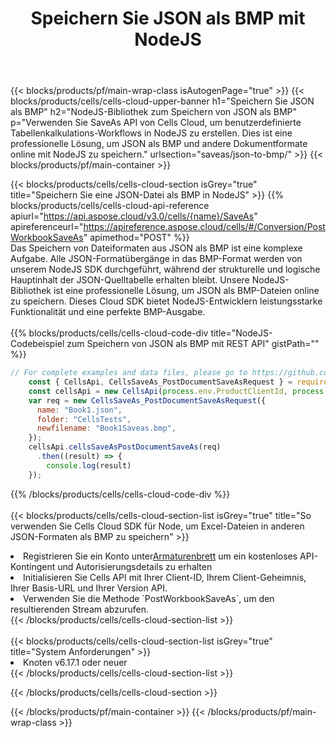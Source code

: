 ﻿---
title:  Speichern Sie JSON als BMP mit NodeJS
description:  Verwendung des Aspose.Cells Cloud SDK für NodeJS zum Speichern der JSON-Formatdatei als BMP-Formatdatei.
---
{{< blocks/products/pf/main-wrap-class isAutogenPage="true" >}}
{{< blocks/products/cells/cells-cloud-upper-banner h1="Speichern Sie JSON als BMP" h2="NodeJS-Bibliothek zum Speichern von JSON als BMP" p="Verwenden Sie SaveAs API von Cells Cloud, um benutzerdefinierte Tabellenkalkulations-Workflows in NodeJS zu erstellen. Dies ist eine professionelle Lösung, um JSON als BMP und andere Dokumentformate online mit NodeJS zu speichern." urlsection="saveas/json-to-bmp/" >}}
{{< blocks/products/pf/main-container >}}

{{< blocks/products/cells/cells-cloud-section isGrey="true" title="Speichern Sie eine JSON-Datei als BMP in NodeJS" >}}
{{% blocks/products/cells/cells-cloud-api-reference apiurl="https://api.aspose.cloud/v3.0/cells/{name}/SaveAs" apireferenceurl="https://apireference.aspose.cloud/cells/#/Conversion/PostWorkbookSaveAs" apimethod="POST" %}}
<br/>
Das Speichern von Dateiformaten aus JSON als BMP ist eine komplexe Aufgabe. Alle JSON-Formatübergänge in das BMP-Format werden von unserem NodeJS SDK durchgeführt, während der strukturelle und logische Hauptinhalt der JSON-Quelltabelle erhalten bleibt. Unsere NodeJS-Bibliothek ist eine professionelle Lösung, um JSON als BMP-Dateien online zu speichern. Dieses Cloud SDK bietet NodeJS-Entwicklern leistungsstarke Funktionalität und eine perfekte BMP-Ausgabe.
<br/>
<br/>
{{% blocks/products/cells/cells-cloud-code-div title="NodeJS-Codebeispiel zum Speichern von JSON als BMP mit REST API" gistPath="" %}}
  
```js
// For complete examples and data files, please go to https://github.com/aspose-cells-cloud/aspose-cells-cloud-node/
    const { CellsApi, CellsSaveAs_PostDocumentSaveAsRequest } = require("asposecellscloud");
    const cellsApi = new CellsApi(process.env.ProductClientId, process.env.ProductClientSecret);
    var req = new CellsSaveAs_PostDocumentSaveAsRequest({
      name: "Book1.json",
      folder: "CellsTests",
      newfilename: "Book1Saveas.bmp",
    });
    cellsApi.cellsSaveAsPostDocumentSaveAs(req)
      .then((result) => {
        console.log(result)
    });
```
  
{{% /blocks/products/cells/cells-cloud-code-div %}}
<br/>
<br/>
{{< blocks/products/cells/cells-cloud-section-list isGrey="true" title="So verwenden Sie Cells Cloud SDK für Node, um Excel-Dateien in anderen JSON-Formaten als BMP zu speichern" >}}
<li> Registrieren Sie ein Konto unter<a href="https://dashboard.aspose.cloud/">Armaturenbrett</a> um ein kostenloses API-Kontingent und Autorisierungsdetails zu erhalten</li>
<li>Initialisieren Sie Cells API mit Ihrer Client-ID, Ihrem Client-Geheimnis, Ihrer Basis-URL und Ihrer Version API.</li>
<li>Verwenden Sie die Methode `PostWorkbookSaveAs`, um den resultierenden Stream abzurufen.</li>
{{< /blocks/products/cells/cells-cloud-section-list >}}
<br/>
<br/>
{{< blocks/products/cells/cells-cloud-section-list isGrey="true" title="System Anforderungen" >}}
<li>Knoten v6.17.1 oder neuer</li>
{{< /blocks/products/cells/cells-cloud-section-list >}}

{{< /blocks/products/cells/cells-cloud-section >}}

{{< /blocks/products/pf/main-container >}}
{{< /blocks/products/pf/main-wrap-class >}}
